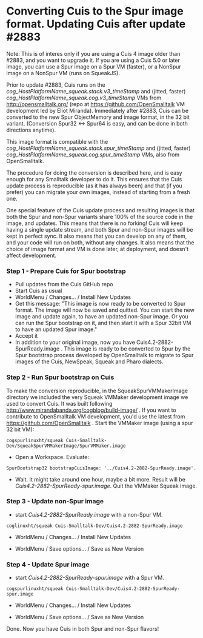 Converting Cuis to the Spur image format. Updating Cuis after update #2883
================================================

Note: This is of interes only if you are using a Cuis 4 image older than #2883, and you want to upgrade it. If you are using a Cuis 5.0 or later image, you can use a Spur image on a Spur VM (faster), or a NonSpur image on a NonSpur VM (runs on SqueakJS).

Prior to update #2883, Cuis runs on the *cog_HostPlatformName_squeak.stack.v3_timeStamp* and (jitted, faster) *cog_HostPlatformName_squeak.cog.v3_timeStamp* VMs from http://opensmalltalk.org/ (repo at https://github.com/OpenSmalltalk VM development led by Eliot Miranda). Immediately after #2883, Cuis can be converted to the new Spur ObjectMemory and image format, in the 32 bit variant. (Conversion Spur32 <-> Spur64 is easy, and can be done in both directions anytime).

This image format is compatible with the *cog_HostPlatformName_squeak.stack.spur_timeStamp* and (jitted, faster) *cog_HostPlatformName_squeak.cog.spur_timeStamp* VMs, also from OpenSmalltalk.

The procedure for doing the conversion is described here, and is easy enough for any Smalltalk developer to do it. This ensures that the Cuis update process is reproducible (as it has always been) and that (if you prefer) you can migrate your own images, instead of starting from a fresh one.

One special feature of the Cuis update process and resulting images is that both the Spur and non-Spur variants share 100% of the source code in the image, and updates. This means that there is no forking! Cuis will keep having a single update stream, and both Spur and non-Spur images will be kept in perfect sync. It also means that you can develop on any of them, and your code will run on both, without any changes. It also means that the choice of image format and VM is done later, at deployment, and doesn't affect development.

### Step 1 - Prepare Cuis for Spur bootstrap ###

- Pull updates from the Cuis GitHub repo
- Start Cuis as usual
- WorldMenu / Changes... / Install New Updates
- Get this message:
"This image is now ready to be converted to Spur format.
The image will now be saved and quitted.
You can start the new image and update again, to have an updated non-Spur image.
Or you can run the Spur bootstrap on it, and then start it with a Spur 32bit VM to have an updated Spur image."
- Accept it
- In addition to your original image, now you have Cuis4.2-2882-SpurReady.image . This image is ready to be converted to Spur by the Spur bootstrap process developed by OpenSmalltalk to migrate to Spur images of the Cuis, NewSpeak, Squeak and Pharo dialects. 

### Step 2 - Run Spur bootstrap on Cuis ###

To make the conversion reproducible, in the SqueakSpurVMMakerImage directory we included the very Squeak VMMaker development image we used to convert Cuis. It was built following http://www.mirandabanda.org/cogblog/build-image/ . If you want to contribute to OpenSmalltalk VM development, you'd use the latest from https://github.com/OpenSmalltalk . Start the VMMaker image (using a spur 32 bit VM):
```
cogspurlinuxht/squeak Cuis-Smalltalk-Dev/SqueakSpurVMMakerImage/SpurVMMaker.image
```

- Open a Workspace. Evaluate:
```
SpurBootstrap32 bootstrapCuisImage: '../Cuis4.2-2882-SpurReady.image'.
```

- Wait. It might take around one hour, maybe a bit more. Result will be *Cuis4.2-2882-SpurReady-spur.image*. Quit the VMMaker Squeak image.

### Step 3 - Update non-Spur image ###

- start *Cuis4.2-2882-SpurReady.image* with a non-Spur VM.
```
coglinuxht/squeak Cuis-Smalltalk-Dev/Cuis4.2-2882-SpurReady.image
```

- WorldMenu / Changes... / Install New Updates

- WorldMenu / Save options... / Save as New Version

### Step 4 - Update Spur image ###

- start *Cuis4.2-2882-SpurReady-spur.image* with a Spur VM.
```
cogspurlinuxht/squeak Cuis-Smalltalk-Dev/Cuis4.2-2882-SpurReady-spur.image
```

- WorldMenu / Changes... / Install New Updates

- WorldMenu / Save options... / Save as New Version

Done. Now you have Cuis in both Spur and non-Spur flavors!
